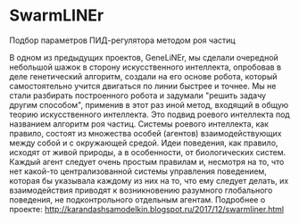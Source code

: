 # SwarmLINEr
Подбор параметров ПИД-регулятора методом роя частиц

В одном из предыдущих проектов, GeneLiNEr, мы сделали очередной небольшой шажок в сторону искусственного интеллекта, опробовав в деле генетический алгоритм, создали на его основе робота, который самостоятельно учится двигаться по линии быстрее и точнее. 
Мы не стали разбирать построенного робота и задумали "решить задачу другим способом", применив в этот раз иной метод, входящий в общую теорию искусственного интеллекта. Это подвид роевого интеллекта под названием алгоритм роя частиц. 
Системы роевого интеллекта, как правило, состоят из множества особей (агентов) взаимодействующих между собой и с окружающей средой. Идеи поведения, как правило, исходят от живой природы, а в особенности, от биологических систем. Каждый агент следует очень простым правилам и, несмотря на то, что нет какой-то централизованной системы управления поведением, которая бы указывала каждому из них на то, что ему следует делать, их взаимодействия приводят к возникновению разумного глобального поведения, не подконтрольного отдельным агентам. 
Подробнее о проекте: http://karandashsamodelkin.blogspot.ru/2017/12/swarmliner.html
